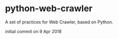 # python-web-crawler

A set of practices for Web Crawler, based on Python.

initial commit on 9 Apr 2018